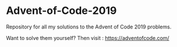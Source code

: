 # Advent-of-Code-2019


Repository for all my solutions to the Advent of Code 2019 problems.

Want to solve them yourself? Then visit : https://adventofcode.com/
